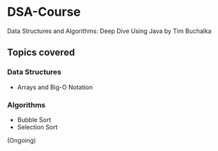 # DSA-Course
Data Structures and Algorithms: Deep Dive Using Java by Tim Buchalka
## Topics covered
### Data Structures
- Arrays and Big-O Notation

### Algorithms
- Bubble Sort
- Selection Sort


(Ongoing)
